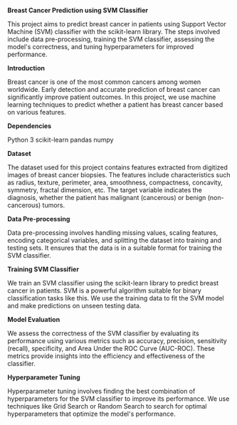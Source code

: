 **Breast Cancer Prediction using SVM Classifier**


This project aims to predict breast cancer in patients using Support Vector Machine (SVM) classifier with the scikit-learn library. The steps involved include data pre-processing, training the SVM classifier, assessing the model's correctness, and tuning hyperparameters for improved performance.


**Introduction**

Breast cancer is one of the most common cancers among women worldwide. Early detection and accurate prediction of breast cancer can significantly improve patient outcomes. In this project, we use machine learning techniques to predict whether a patient has breast cancer based on various features.

**Dependencies**

Python 3
scikit-learn
pandas
numpy

**Dataset**

The dataset used for this project contains features extracted from digitized images of breast cancer biopsies. The features include characteristics such as radius, texture, perimeter, area, smoothness, compactness, concavity, symmetry, fractal dimension, etc. The target variable indicates the diagnosis, whether the patient has malignant (cancerous) or benign (non-cancerous) tumors.

**Data Pre-processing**

Data pre-processing involves handling missing values, scaling features, encoding categorical variables, and splitting the dataset into training and testing sets. It ensures that the data is in a suitable format for training the SVM classifier.

**Training SVM Classifier**

We train an SVM classifier using the scikit-learn library to predict breast cancer in patients. SVM is a powerful algorithm suitable for binary classification tasks like this. We use the training data to fit the SVM model and make predictions on unseen testing data.

**Model Evaluation**

We assess the correctness of the SVM classifier by evaluating its performance using various metrics such as accuracy, precision, sensitivity (recall), specificity, and Area Under the ROC Curve (AUC-ROC). These metrics provide insights into the efficiency and effectiveness of the classifier.

**Hyperparameter Tuning**

Hyperparameter tuning involves finding the best combination of hyperparameters for the SVM classifier to improve its performance. We use techniques like Grid Search or Random Search to search for optimal hyperparameters that optimize the model's performance.


